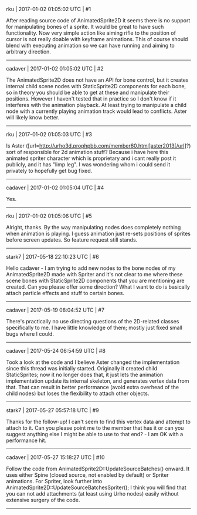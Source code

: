 rku | 2017-01-02 01:05:02 UTC | #1

After reading source code of AnimatedSprite2D it seems there is no support for manipulating bones of a sprite. It would be great to have such functionality. Now very simple action like aiming rifle to the position of cursor is not really doable with keyframe animations. This of course should blend with executing animation so we can have running and aiming to arbitrary direction.

-------------------------

cadaver | 2017-01-02 01:05:02 UTC | #2

The AnimatedSprite2D does not have an API for bone control, but it creates internal child scene nodes with StaticSprite2D components for each bone, so in theory you should be able to get at these and manipulate their positions. However I haven't tested that in practice so I don't know if it interferes with the animation playback. At least trying to manipulate a child node with a currently playing animation track would lead to conflicts. Aster will likely know better.

-------------------------

rku | 2017-01-02 01:05:03 UTC | #3

Is Aster ([url=http://urho3d.prophpbb.com/member60.html]aster2013[/url]?) sort of responsible for 2d animation stuff? Because i have here this animated spriter character which is proprietary and i cant really post it publicly, and it has "limp leg". I was wondering whom i could send it privately to hopefully get bug fixed.

-------------------------

cadaver | 2017-01-02 01:05:04 UTC | #4

Yes.

-------------------------

rku | 2017-01-02 01:05:06 UTC | #5

Alright, thanks. By the way manipulating nodes does completely nothing when animation is playing. I guess animation just re-sets positions of sprites before screen updates. So feature request still stands.

-------------------------

stark7 | 2017-05-18 22:10:23 UTC | #6

Hello cadaver - I am trying to add new nodes to the bone nodes of my AnimatedSprite2D made with Spriter and it's not clear to me where these scene bones with StaticSprite2D components that you are mentioning are created. Can you please offer some direction?
What I want to do is basically attach particle effects and stuff to certain bones.

-------------------------

cadaver | 2017-05-19 08:04:52 UTC | #7

There's practically no use directing questions of the 2D-related classes specifically to me. I have little knowledge of them; mostly just fixed small bugs where I could.

-------------------------

cadaver | 2017-05-24 06:54:59 UTC | #8

Took a look at the code and I believe Aster changed the implementation since this thread was initially started. Originally it created child StaticSprites; now it no longer does that, it just lets the animation implementation update its internal skeleton, and generates vertex data from that. That can result in better performance (avoid extra overhead of the child nodes) but loses the flexibility to attach other objects.

-------------------------

stark7 | 2017-05-27 05:57:18 UTC | #9

Thanks for the follow-up! I can't seem to find this vertex data and attempt to attach to it. Can you please point me to the member that has it or can you suggest anything else I might be able to use to that end? - I am OK with a performance hit.

-------------------------

cadaver | 2017-05-27 15:18:27 UTC | #10

Follow the code from AnimatedSprite2D::UpdateSourceBatches() onward. It uses either Spine (closed source, not enabled by default) or Spriter animations. For Spriter, look further into AnimatedSprite2D::UpdateSourceBatchesSpriter(); I think you will find that you can not add attachments (at least using Urho nodes) easily without extensive surgery of the code.

-------------------------

